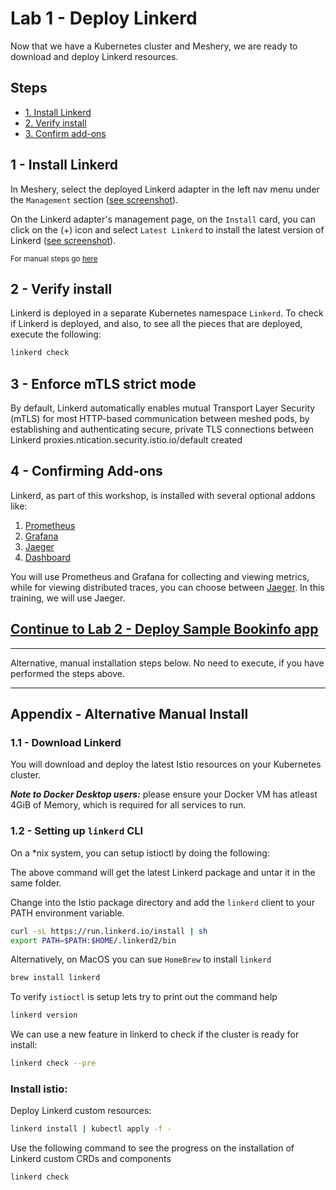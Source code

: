 # Lab 1 - Deploy Linkerd

Now that we have a Kubernetes cluster and Meshery, we are ready to download and deploy Linkerd resources.

## Steps

* [1. Install Linkerd](#1)
* [2. Verify install](#2)
* [3. Confirm add-ons](#3)


## <a name="1"></a> 1 - Install Linkerd

In Meshery, select the deployed Linkerd adapter in the left nav menu under the `Management` section ([see screenshot](img/linkerd.png)).

On the Linkerd adapter's management page, on the `Install` card, you can click on the (+) icon and select `Latest Linkerd` to install the latest version of Linkerd ([see screenshot](img/linkerd.png)).

<small>For manual steps go [here](#appendix)</small>

## <a name="2"></a> 2 - Verify install

Linkerd is deployed in a separate Kubernetes namespace `Linkerd`. To check if Linkerd is deployed, and also, to see all the pieces that are deployed, execute the following:

```sh
linkerd check
```

## <a name="3"></a> 3 - Enforce mTLS strict mode

By default, Linkerd automatically enables mutual Transport Layer Security (mTLS) for most HTTP-based communication between meshed pods, by establishing and authenticating secure, private TLS connections between Linkerd proxies.ntication.security.istio.io/default created


## <a name="4"></a> 4 - Confirming Add-ons
	
Linkerd, as part of this workshop, is installed with several optional addons like:
1. [Prometheus](https://prometheus.io/)
2. [Grafana](https://grafana.com/)
3. [Jaeger](https://www.jaegertracing.io/)
4. [Dashboard](https://linkerd.io/2/reference/architecture/#dashboard)

You will use Prometheus and Grafana for collecting and viewing metrics, while for viewing distributed traces, you can choose between [Jaeger](https://www.jaegertracing.io/). In this training, we will use Jaeger.

## [Continue to Lab 2 - Deploy Sample Bookinfo app](../lab-2/README.md)

<hr />
Alternative, manual installation steps below. No need to execute, if you have performed the steps above.
<hr />

## <a name="appendix"></a> Appendix - Alternative Manual Install

### <a name="1.1"></a> 1.1 - Download Linkerd
You will download and deploy the latest Istio resources on your Kubernetes cluster. 

***Note to Docker Desktop users:*** please ensure your Docker VM has atleast 4GiB of Memory, which is required for all services to run.

### <a name="1.2"></a> 1.2 - Setting up `linkerd` CLI
On a *nix system, you can setup istioctl by doing the following: 

The above command will get the latest Linkerd package and untar it in the same folder.

Change into the Istio package directory and add the `linkerd` client to your PATH environment variable.
```sh
curl -sL https://run.linkerd.io/install | sh
export PATH=$PATH:$HOME/.linkerd2/bin
```

Alternatively, on MacOS you can sue `HomeBrew` to install `linkerd`
```sh
brew install linkerd
```

To verify `istioctl` is setup lets try to print out the command help
```sh
linkerd version
```

We can use a new feature in linkerd to check if the cluster is ready for install:

```sh
linkerd check --pre
```

### Install istio:

Deploy Linkerd custom resources:
```sh
linkerd install | kubectl apply -f -
```

Use the following command to see the progress on the installation of Linkerd custom CRDs and components
```sh
linkerd check
```
